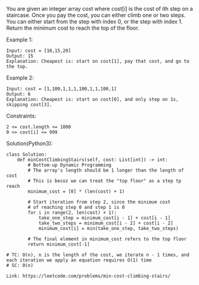 You are given an integer array cost where cost[i] is the cost of ith step on a staircase. Once you pay the cost, you can either climb one or two steps.
You can either start from the step with index 0, or the step with index 1.
Return the minimum cost to reach the top of the floor.

Example 1:
```
Input: cost = [10,15,20]
Output: 15
Explanation: Cheapest is: start on cost[1], pay that cost, and go to the top.
```
Example 2:
```
Input: cost = [1,100,1,1,1,100,1,1,100,1]
Output: 6
Explanation: Cheapest is: start on cost[0], and only step on 1s, skipping cost[3].
``` 
Constraints:
```
2 <= cost.length <= 1000
0 <= cost[i] <= 999
```
Solution(Python3):
```
class Solution:
    def minCostClimbingStairs(self, cost: List[int]) -> int:
        # Bottom-up Dynamic Programming
        # The array's length should be 1 longer than the length of cost
        # This is becoz we can treat the "top floor" as a step tp reach
        minimum_cost = [0] * (len(cost) + 1)
        
        # Start iteration from step 2, since the minimum cost
        # of reaching step 0 and step 1 is 0
        for i in range(2, len(cost) + 1):
            take_one_step = minimum_cost[i - 1] + cost[i - 1]
            take_two_steps = minimum_cost[i - 2] + cost[i - 2]
            minimum_cost[i] = min(take_one_step, take_two_steps)
            
        # The final element in minimum_cost refers to the top floor
        return minimum_cost[-1]
        
# TC: O(n), n is the length of the cost, we iterate n - 1 times, and each iteration we apply an equation requires O(1) time
# SC: O(n)

```
```
Link: https://leetcode.com/problems/min-cost-climbing-stairs/
```
